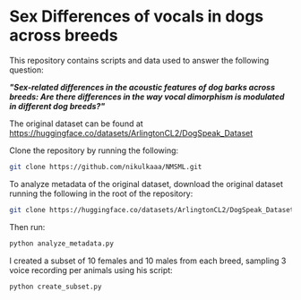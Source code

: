 # Sex Differences of vocals in dogs across breeds

This repository contains scripts and data used to answer the following question:

***"Sex-related differences in the acoustic features of dog barks across breeds: Are there differences in the way vocal dimorphism is modulated in different dog breeds?"***

The original dataset can be found at https://huggingface.co/datasets/ArlingtonCL2/DogSpeak_Dataset

Clone the repository by running the following:
```bash
git clone https://github.com/nikulkaaa/NMSML.git
```

To analyze metadata of the original dataset, download the original dataset running the following in the root of the repository: 

```bash
git clone https://huggingface.co/datasets/ArlingtonCL2/DogSpeak_Dataset
```

Then run: 

```bash
python analyze_metadata.py
```

I created a subset of 10 females and 10 males from each breed, sampling 3 voice recording per animals using his script: 

```bash
python create_subset.py
```